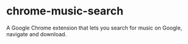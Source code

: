 # chrome-music-search
A Google Chrome extension that lets you search for music on Google, navigate and download.
